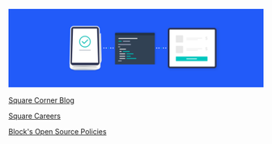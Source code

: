 <a href="https://square.com/"><img src="profile/banner.png"></a>

[Square Corner Blog](https://developer.squareup.com/blog/)

[Square Careers](https://careers.squareup.com/)

[Block's Open Source Policies](https://github.com/square/.github/blob/main/BLOCKS_OPEN_SOURCE_POLICIES.md)

